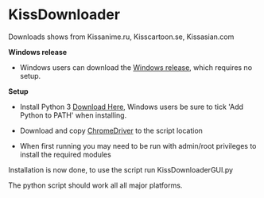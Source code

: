 # KissDownloader
Downloads shows from Kissanime.ru, Kisscartoon.se, Kissasian.com

**Windows release**
* Windows users can download the [Windows release](https://github.com/edwardsdean/KissDownloader/releases), which requires no setup.

**Setup**

* Install Python 3 [Download Here](https://www.python.org/downloads/), Windows users be sure to tick 'Add Python to PATH' when installing.

* Download and copy [ChromeDriver](https://sites.google.com/a/chromium.org/chromedriver/) to the script location

* When first running you may need to be run with admin/root privileges to install the required modules

Installation is now done, to use the script run KissDownloaderGUI.py

The python script should work all all major platforms.
